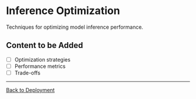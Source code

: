 # Inference Optimization

Techniques for optimizing model inference performance.

## Content to be Added
- [ ] Optimization strategies
- [ ] Performance metrics
- [ ] Trade-offs

---

[Back to Deployment](../README.md)
